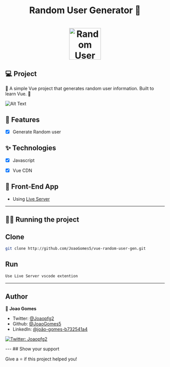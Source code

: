 <h1 align="center">
  Random User Generator 👋
</h1>
<h1 align="center">
 <img alt="Random User Generator" height="100" title="" src="https://i.imgur.com/wvbGCYb.png" />
</h1>


## 💻 Project

👨 A simple Vue project that generates random user information. Built to learn Vue. 🍏

![Alt Text](https://media1.giphy.com/media/ghqVyVhRrXGDVWHVLk/giphy.gif?cid=790b761137c6a716b91ffb82d18d59e8f345b662b61c5642&rid=giphy.gif&ct=g)

## 🔨 Features

- [x] Generate Random user

## ✨ Technologies

- [x] Javascript
- [x] Vue CDN


## 🔖 Front-End App

- Using [Live Server](https://marketplace.visualstudio.com/items?itemName=ritwickdey.LiveServer)

---

## 🏃‍♂️ Running the project
## Clone

```sh
git clone http://github.com/JoaoGomes5/vue-random-user-gen.git
```
## Run

```sh
Use Live Server vscode extention
```
---
## Author

👤 **Joao Gomes**

* Twitter: [@Joaopfg2](https://twitter.com/Joaopfg2)
* Github: [@JoaoGomes5](https://github.com/JoaoGomes5)
* LinkedIn: [@joão-gomes-b732541a4](https://linkedin.com/in/joão-gomes-b732541a4)

<p>
    <a href="https://twitter.com/Joaopfg2" target="_blank">
    <img alt="Twitter: Joaopfg2" src="https://img.shields.io/twitter/follow/Joaopfg2.svg?style=social" />
  </a>
</p>
---
## Show your support

Give a ⭐️ if this project helped you!

